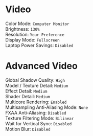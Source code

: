 # Video
Color Mode: `Computer Monitor`  
Brightness: `130%`  
Resolution: `Your Preference`  
Display Mode: `Fullscreen`  
Laptop Power Savings: `Disabled`  

# Advanced Video
Global Shadow Quality: `High`  
Model / Texture Detail: `Medium`  
Effect Detail: `Medium`  
Shader Detail: `Medium`  
Multicore Rendering: `Enabled`  
Multisampling Anti-Aliasing Mode: `None`  
FXAA Anti-Aliasing: `Disabled`  
Texture Filtering Mode: `Bilinear`  
Wait for Vertical Sync: `Disabled`  
Motion Blur: `Disabled`  